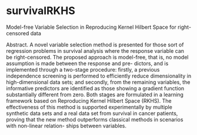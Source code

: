 # survivalRKHS
Model-free Variable Selection in Reproducing Kernel Hilbert Space for right-censored data

Abstract. A novel variable selection method is presented for those
sort of regression problems in survival analysis where the response
variable can be right-censored. The proposed approach is model-free,
that is, no model assumption is made between the response and pre-
dictors, and is implemented through a two-stage procedure: firstly, a
previous independence screening is performed to efficiently reduce
dimensionality in high-dimensional data sets; and secondly, from the
remaining variables, the informative predictors are identified as those
showing a gradient function substantially different from zero. Both
stages are formulated in a learning framework based on Reproducing
Kernel Hilbert Space (RKHS). The effectiveness of this method is
supported experimentally by multiple synthetic data sets and a real
data set from survival in cancer patients, proving that the new method
outperforms classical methods in scenarios with non-linear relation-
ships between variables.
